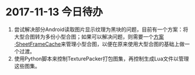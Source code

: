 # 2017-11-13 今日待办

1. 尝试解决部分Android读取图片显示纹理为黑块的问题，目前有一个方案：将大型合图转为多份小型合图；如果可以解决问题，则需要一个[方案·SheetFrameCache](https://github.com/DoooReyn/SheetFrameCache)来管理小型合图，以便在原来使用大型合图的基础上做一个过渡。
2. 使用Python脚本来控制TexturePacker打包图集，再控制生成Lua文件以管理这些图集。

